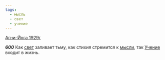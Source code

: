 ```yaml
---
tags:
  - мысль
  - свет
  - учение
---
```


[Агни-Йога 1929г](/agni/1929)

___600___
Как [свет](/tag/#свет) заливает тьму, как стихия стремится к [мысли](/tag/#мысль), так [Учение](/tag/#учение) входит в жизнь.